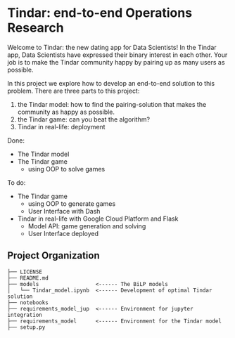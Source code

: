 # Tindar: end-to-end Operations Research

Welcome to Tindar: the new dating app for Data Scientists!
In the Tindar app, Data Scientists have expressed their binary interest in each other.
Your job is to make the Tindar community happy by pairing up as many users as possible.

In this project we explore how to develop an end-to-end solution to this problem.
There are three parts to this project:

1. the Tindar model: how to find the pairing-solution that makes the community as happy as possible.
2. the Tindar game: can you beat the algorithm?
3. Tindar in real-life: deployment

Done:
- The Tindar model
- The Tindar game
    - using OOP to solve games

To do:
- The Tindar game
    - using OOP to generate games
    - User Interface with Dash
- Tindar in real-life with Google Cloud Platform and Flask
    - Model API: game generation and solving
    - User Interface deployed

Project Organization
------------

    ├── LICENSE
    ├── README.md
    ├── models                  <------ The BiLP models
    │   └── Tindar_model.ipynb  <------ Development of optimal Tindar solution
    ├── notebooks
    ├── requirements_model_jup  <------ Environment for jupyter integration
    ├── requirements_model      <------ Environment for the Tindar model
    ├── setup.py




  

